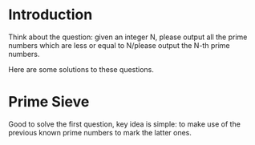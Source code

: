 # Introduction

Think about the question: given an integer N, please output all the prime numbers which are less or equal to N/please output the N-th prime numbers.



Here are some solutions to these questions.



# Prime Sieve

Good to solve the first question, key idea is simple: to make use of the previous known prime numbers to mark the latter ones.

